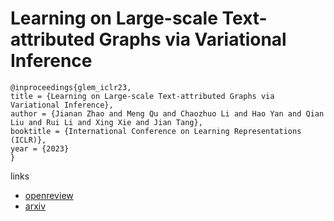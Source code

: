 # Learning on Large-scale Text-attributed Graphs via Variational Inference

```
@inproceedings{glem_iclr23,
title = {Learning on Large-scale Text-attributed Graphs via Variational Inference},
author = {Jianan Zhao and Meng Qu and Chaozhuo Li and Hao Yan and Qian Liu and Rui Li and Xing Xie and Jian Tang},
booktitle = {International Conference on Learning Representations (ICLR)},
year = {2023}
}
```

links
- [openreview](https://openreview.net/forum?id=q0nmYciuuZN)
- [arxiv](https://arxiv.org/abs/2210.14709)
